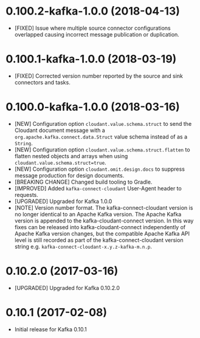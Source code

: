 # 0.100.2-kafka-1.0.0 (2018-04-13)

- [FIXED] Issue where multiple source connector configurations overlapped causing incorrect message
 publication or duplication.

# 0.100.1-kafka-1.0.0 (2018-03-19)

- [FIXED] Corrected version number reported by the source and sink connectors and tasks.

# 0.100.0-kafka-1.0.0 (2018-03-16)

- [NEW] Configuration option `cloudant.value.schema.struct` to send the Cloudant document message
 with a `org.apache.kafka.connect.data.Struct` value schema instead of as a `String`.
- [NEW] Configuration option `cloudant.value.schema.struct.flatten` to flatten nested objects and
 arrays when using `cloudant.value.schema.struct=true`.
 - [NEW] Configuration option `cloudant.omit.design.docs` to suppress message production for design
 documents.
- [BREAKING CHANGE] Changed build tooling to Gradle.
- [IMPROVED] Added `kafka-connect-cloudant` User-Agent header to requests.
- [UPGRADED] Upgraded for Kafka 1.0.0
- [NOTE] Version number format. The kafka-connect-cloudant version is no longer identical
 to an Apache Kafka version. The Apache Kafka version is appended to the kafka-cloudant-connect
 version. In this way fixes can be released into kafka-cloudant-connect independently of Apache Kafka
 version changes, but the compatible Apache Kafka API level is still recorded as part of the
 kafka-connect-cloudant version string e.g. `kafka-connect-cloudant-x.y.z-kafka-m.n.p`.

# 0.10.2.0 (2017-03-16)

- [UPGRADED] Upgraded for Kafka 0.10.2.0

# 0.10.1 (2017-02-08)

- Initial release for Kafka 0.10.1
